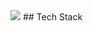 <img src="https://img.shields.io/badge/JavaScript-orange?style=flat-square&logo=JavaScript&logoColor=white"/>
## Tech Stack

